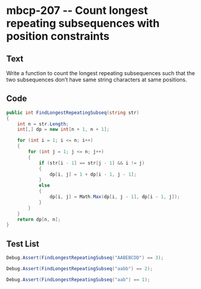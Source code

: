 # mbcp-207 -- Count longest repeating subsequences with position constraints

## Text

Write a function to count the longest repeating subsequences such that the two subsequences don’t have same string characters at same positions.

## Code

```csharp
public int FindLongestRepeatingSubseq(string str) 
{
    int n = str.Length;
    int[,] dp = new int[n + 1, n + 1];

    for (int i = 1; i <= n; i++)
    {
        for (int j = 1; j <= n; j++)
        {
            if (str[i - 1] == str[j - 1] && i != j)
            {
                dp[i, j] = 1 + dp[i - 1, j - 1];
            }
            else
            {
                dp[i, j] = Math.Max(dp[i, j - 1], dp[i - 1, j]);
            }
        }
    }
    return dp[n, n];
}
```

## Test List

```csharp
Debug.Assert(FindLongestRepeatingSubseq("AABEBCDD") == 3);
```

```csharp
Debug.Assert(FindLongestRepeatingSubseq("aabb") == 2);
```

```csharp
Debug.Assert(FindLongestRepeatingSubseq("aab") == 1);
```
